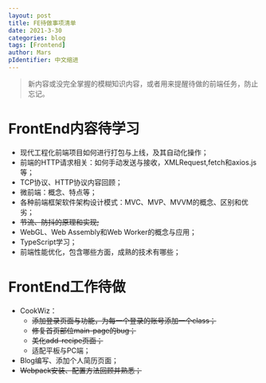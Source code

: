 ```yaml
---
layout: post
title: FE待做事项清单
date: 2021-3-30
categories: blog
tags: [Frontend]
author: Mars
pIdentifier: 中文缩进
---
```


> 新内容或没完全掌握的模糊知识内容，或者用来提醒待做的前端任务，防止忘记。

# FrontEnd内容待学习
- 现代工程化前端项目如何进行打包与上线，及其自动化操作；
- 前端的HTTP请求相关：如何手动发送与接收，XMLRequest,fetch和axios.js等；
- TCP协议、HTTP协议内容回顾；
- 微前端：概念、特点等；
- 各种前端框架软件架构设计模式：MVC、MVP、MVVM的概念、区别和优劣；
- <del>节流、防抖的原理和实现;</del>
- WebGL、Web Assembly和Web Worker的概念与应用；
- TypeScript学习；
- 前端性能优化，包含哪些方面，成熟的技术有哪些；

# FrontEnd工作待做
- CookWiz：
  - <del>添加登录页面与功能，为每一个登录的账号添加一个class；</del>
  - <del>修复首页部位main-page的bug；</del>
  - <del>美化add-recipe页面；</del>
  - 适配平板与PC端；
- Blog编写、添加个人简历页面；
- <del>Webpack安装、配置方法回顾并熟悉；</del>